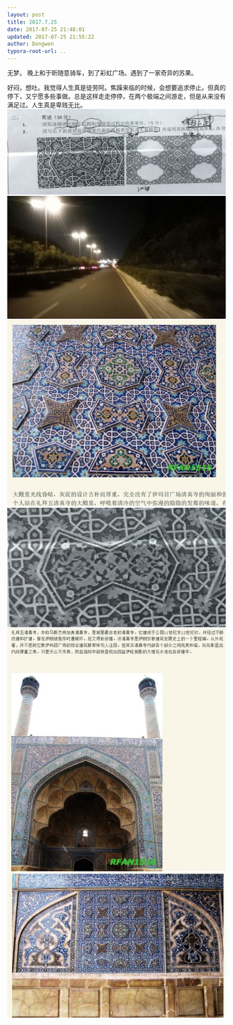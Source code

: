 ```yaml
---
layout: post
title: 2017.7.25
date: 2017-07-25 21:48:01
updated: 2017-07-25 21:55:22
author: Dongwen
typora-root-url: ..
---
```




无梦。
晚上和于昕随意骑车，到了彩虹广场。遇到了一家奇异的苏果。

好闷，想吐。我觉得人生真是徒劳阿。焦躁来临的时候，会想要追求停止。但真的停下，又宁愿多些事做。总是这样走走停停，在两个极端之间游走，但是从来没有满足过。人生真是卑贱无比。      ![](/img/in-post/p44248446.jpg)
![](/img/in-post/p44248322.jpg)
![](/img/in-post/p44248449.jpg)
![](/img/in-post/p44248444.jpg)
![](/img/in-post/p44248447.jpg)
![](/img/in-post/p44248445.jpg)
